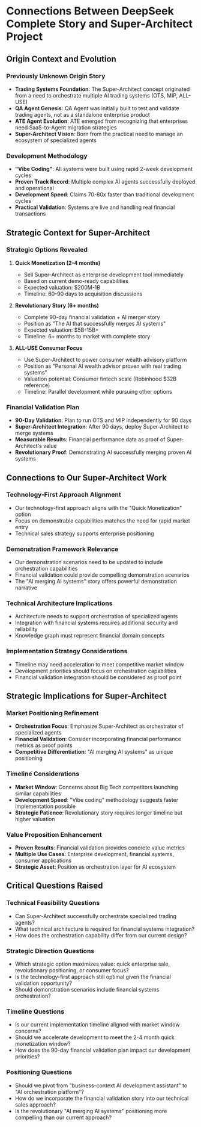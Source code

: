 # Connections Between DeepSeek Complete Story and Super-Architect Project

## Origin Context and Evolution

### Previously Unknown Origin Story
- **Trading Systems Foundation**: The Super-Architect concept originated from a need to orchestrate multiple AI trading systems (OTS, MIP, ALL-USE)
- **QA Agent Genesis**: QA Agent was initially built to test and validate trading agents, not as a standalone enterprise product
- **ATE Agent Evolution**: ATE emerged from recognizing that enterprises need SaaS-to-Agent migration strategies
- **Super-Architect Vision**: Born from the practical need to manage an ecosystem of specialized agents

### Development Methodology
- **"Vibe Coding"**: All systems were built using rapid 2-week development cycles
- **Proven Track Record**: Multiple complex AI agents successfully deployed and operational
- **Development Speed**: Claims 70-80x faster than traditional development cycles
- **Practical Validation**: Systems are live and handling real financial transactions

## Strategic Context for Super-Architect

### Strategic Options Revealed
1. **Quick Monetization (2-4 months)**
   - Sell Super-Architect as enterprise development tool immediately
   - Based on current demo-ready capabilities
   - Expected valuation: $200M-1B
   - Timeline: 60-90 days to acquisition discussions

2. **Revolutionary Story (6+ months)**
   - Complete 90-day financial validation + AI merger story
   - Position as "The AI that successfully merges AI systems"
   - Expected valuation: $5B-15B+
   - Timeline: 6+ months to market with complete story

3. **ALL-USE Consumer Focus**
   - Use Super-Architect to power consumer wealth advisory platform
   - Position as "Personal AI wealth advisor proven with real trading systems"
   - Valuation potential: Consumer fintech scale (Robinhood $32B reference)
   - Timeline: Parallel development while pursuing other options

### Financial Validation Plan
- **90-Day Validation**: Plan to run OTS and MIP independently for 90 days
- **Super-Architect Integration**: After 90 days, deploy Super-Architect to merge systems
- **Measurable Results**: Financial performance data as proof of Super-Architect's value
- **Revolutionary Proof**: Demonstrating AI successfully merging proven AI systems

## Connections to Our Super-Architect Work

### Technology-First Approach Alignment
- Our technology-first approach aligns with the "Quick Monetization" option
- Focus on demonstrable capabilities matches the need for rapid market entry
- Technical sales strategy supports enterprise positioning

### Demonstration Framework Relevance
- Our demonstration scenarios need to be updated to include orchestration capabilities
- Financial validation could provide compelling demonstration scenarios
- The "AI merging AI systems" story offers powerful demonstration narrative

### Technical Architecture Implications
- Architecture needs to support orchestration of specialized agents
- Integration with financial systems requires additional security and reliability
- Knowledge graph must represent financial domain concepts

### Implementation Strategy Considerations
- Timeline may need acceleration to meet competitive market window
- Development priorities should focus on orchestration capabilities
- Financial validation integration should be considered as proof point

## Strategic Implications for Super-Architect

### Market Positioning Refinement
- **Orchestration Focus**: Emphasize Super-Architect as orchestrator of specialized agents
- **Financial Validation**: Consider incorporating financial performance metrics as proof points
- **Competitive Differentiation**: "AI merging AI systems" as unique positioning

### Timeline Considerations
- **Market Window**: Concerns about Big Tech competitors launching similar capabilities
- **Development Speed**: "Vibe coding" methodology suggests faster implementation possible
- **Strategic Patience**: Revolutionary story requires longer timeline but higher valuation

### Value Proposition Enhancement
- **Proven Results**: Financial validation provides concrete value metrics
- **Multiple Use Cases**: Enterprise development, financial systems, consumer applications
- **Strategic Asset**: Position as orchestration layer for AI ecosystem

## Critical Questions Raised

### Technical Feasibility Questions
- Can Super-Architect successfully orchestrate specialized trading agents?
- What technical architecture is required for financial systems integration?
- How does the orchestration capability differ from our current design?

### Strategic Direction Questions
- Which strategic option maximizes value: quick enterprise sale, revolutionary positioning, or consumer focus?
- Is the technology-first approach still optimal given the financial validation opportunity?
- Should demonstration scenarios include financial systems orchestration?

### Timeline Questions
- Is our current implementation timeline aligned with market window concerns?
- Should we accelerate development to meet the 2-4 month quick monetization window?
- How does the 90-day financial validation plan impact our development priorities?

### Positioning Questions
- Should we pivot from "business-context AI development assistant" to "AI orchestration platform"?
- How do we incorporate the financial validation story into our technical sales approach?
- Is the revolutionary "AI merging AI systems" positioning more compelling than our current approach?

